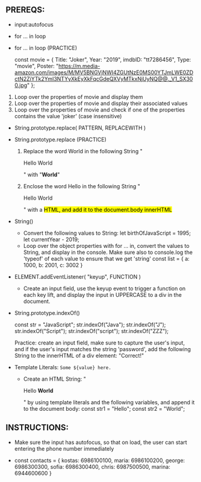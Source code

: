 ## PREREQS:

- input:autofocus

- for ... in loop
- for ... in loop (PRACTICE)

    const movie = {
        Title: "Joker",
        Year: "2019",
        imdbID: "tt7286456",
        Type: "movie",
        Poster: "https://m.media-amazon.com/images/M/MV5BNGVjNWI4ZGUtNzE0MS00YTJmLWE0ZDctN2ZiYTk2YmI3NTYyXkEyXkFqcGdeQXVyMTkxNjUyNQ@@._V1_SX300.jpg"
    };    

1) Loop over the properties of movie and display them
2) Loop over the properties of movie and display their associated values
3) Loop over the properties of movie and check if one of the properties contains the value 'joker' (case insensitive)

- String.prototype.replace( PATTERN, REPLACEWITH )
- String.prototype.replace (PRACTICE)

    1) Replace the word World in the following String "<p>Hello World</p>"
    with "<strong>World</strong>"

    2) Enclose the word Hello in the following String "<p>Hello World</p>"
    with a <mark> HTML, and add it to the document.body innerHTML

- String()
    - Convert the following values to String:
    let birthOfJavaScript = 1995;
    let currentYear - 2019;
    - Loop over the object properties with for ... in, convert the values to String, and display in the console. Make sure also to console.log the 'typeof' of each value to ensure that we get 'string'
    const list = { a: 1000, b: 2001, c: 3002 }

- ELEMENT.addEventListener( "keyup", FUNCTION )
    - Create an input field, use the keyup event to trigger a function on each key lift, and display
    the input in UPPERCASE to a div in the document.

- String.prototype.indexOf()

    const str = "JavaScript";
    str.indexOf("Java");
    str.indexOf("J");
    str.indexOf("Script");
    str.indexOf("script");
    str.indexOf("ZZZ");

    Practice: create an input field, make sure to capture the user's input, and if the user's input
    matches the string 'password', add the following String to the innerHTML of a div element:
    "Correct!"

- Template Literals: `Some ${value} here.`
    - Create an HTML String: "<p>Hello <strong>World</strong></p>" by using template literals
    and the following variables, and append it to the document body:
    const str1 = "Hello";
    const str2 = "World";

## INSTRUCTIONS:

- Make sure the input has autofocus, so that on load, the user can start entering the phone number immediately

- const contacts = {
    kostas: 6986100100,
    maria: 6986100200,
    george: 6986300300,
    sofia: 6986300400,
    chris: 6987500500,
    marina: 6944600600
  }

